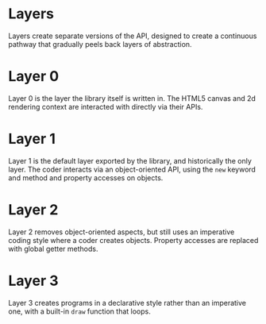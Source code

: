 # Layers
Layers create separate versions of the API, designed to create a continuous pathway that gradually peels back layers of abstraction.

# Layer 0
Layer 0 is the layer the library itself is written in. The HTML5 canvas and 2d rendering context are interacted with directly via their APIs.

# Layer 1
Layer 1 is the default layer exported by the library, and historically the only layer. The coder interacts via an object-oriented API, using the `new` keyword and method and property accesses on objects.

# Layer 2
Layer 2 removes object-oriented aspects, but still uses an imperative coding style where a coder creates objects. Property accesses are replaced with global getter methods.

# Layer 3
Layer 3 creates programs in a declarative style rather than an imperative one, with a built-in `draw` function that loops. 